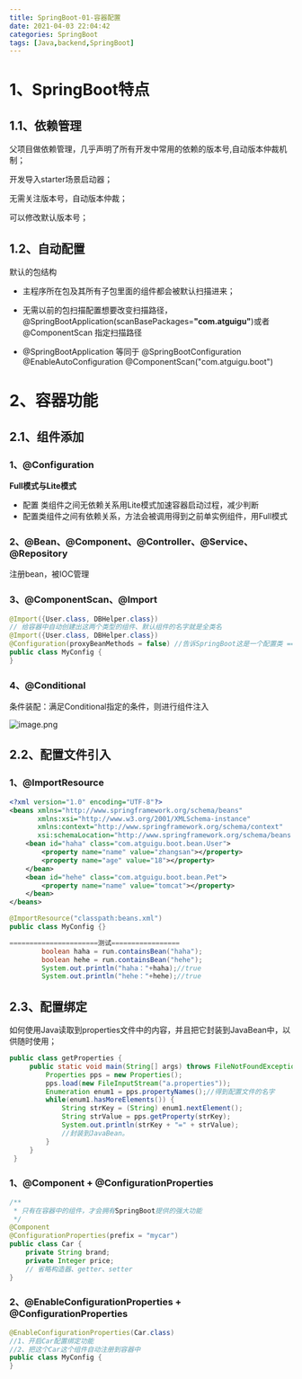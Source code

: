 ```yaml
---
title: SpringBoot-01-容器配置
date: 2021-04-03 22:04:42
categories: SpringBoot
tags: [Java,backend,SpringBoot]
---
```


# 1、SpringBoot特点

## 1.1、依赖管理

父项目做依赖管理，几乎声明了所有开发中常用的依赖的版本号,自动版本仲裁机制；

开发导入starter场景启动器；

无需关注版本号，自动版本仲裁；

可以修改默认版本号；

## 1.2、自动配置


默认的包结构

- 主程序所在包及其所有子包里面的组件都会被默认扫描进来；
- 无需以前的包扫描配置想要改变扫描路径，@SpringBootApplication(scanBasePackages=**"com.atguigu"**)或者@ComponentScan 指定扫描路径

- @SpringBootApplication
	等同于
	@SpringBootConfiguration
	@EnableAutoConfiguration
	@ComponentScan("com.atguigu.boot")



# 2、容器功能

## 2.1、组件添加

### 1、@Configuration

**Full模式与Lite模式**

- 配置 类组件之间无依赖关系用Lite模式加速容器启动过程，减少判断
- 配置类组件之间有依赖关系，方法会被调用得到之前单实例组件，用Full模式

### 2、@Bean、@Component、@Controller、@Service、@Repository

注册bean，被IOC管理

### 3、@ComponentScan、@Import

```java
@Import({User.class, DBHelper.class})
// 给容器中自动创建出这两个类型的组件、默认组件的名字就是全类名
@Import({User.class, DBHelper.class})
@Configuration(proxyBeanMethods = false) //告诉SpringBoot这是一个配置类 == 配置文件
public class MyConfig {
}
```

### 4、@Conditional

条件装配：满足Conditional指定的条件，则进行组件注入

![image.png](https://gitee.com/cao_ziqiang/img/raw/master/1602835786727-28b6f936-62f5-4fd6-a6c5-ae690bd1e31d.png)

## 2.2、配置文件引入

### 1、@ImportResource

```xml
<?xml version="1.0" encoding="UTF-8"?>
<beans xmlns="http://www.springframework.org/schema/beans"
       xmlns:xsi="http://www.w3.org/2001/XMLSchema-instance"
       xmlns:context="http://www.springframework.org/schema/context"
       xsi:schemaLocation="http://www.springframework.org/schema/beans http://www.springframework.org/schema/beans/spring-beans.xsd http://www.springframework.org/schema/context https://www.springframework.org/schema/context/spring-context.xsd">
    <bean id="haha" class="com.atguigu.boot.bean.User">
        <property name="name" value="zhangsan"></property>
        <property name="age" value="18"></property>
    </bean>
    <bean id="hehe" class="com.atguigu.boot.bean.Pet">
        <property name="name" value="tomcat"></property>
    </bean>
</beans>
```

```java
@ImportResource("classpath:beans.xml")
public class MyConfig {}

======================测试=================
        boolean haha = run.containsBean("haha");
        boolean hehe = run.containsBean("hehe");
        System.out.println("haha："+haha);//true
        System.out.println("hehe："+hehe);//true
```

## 2.3、配置绑定 

如何使用Java读取到properties文件中的内容，并且把它封装到JavaBean中，以供随时使用；

```java
public class getProperties {
     public static void main(String[] args) throws FileNotFoundException, IOException {
         Properties pps = new Properties();
         pps.load(new FileInputStream("a.properties"));
         Enumeration enum1 = pps.propertyNames();//得到配置文件的名字
         while(enum1.hasMoreElements()) {
             String strKey = (String) enum1.nextElement();
             String strValue = pps.getProperty(strKey);
             System.out.println(strKey + "=" + strValue);
             //封装到JavaBean。
         }
     }
 }
```

### 1、@Component + @ConfigurationProperties

```java
/**
 * 只有在容器中的组件，才会拥有SpringBoot提供的强大功能
 */
@Component
@ConfigurationProperties(prefix = "mycar")
public class Car {
    private String brand;
    private Integer price;
    // 省略构造器、getter、setter
}
```

### 2、@EnableConfigurationProperties + @ConfigurationProperties

```java
@EnableConfigurationProperties(Car.class)
//1、开启Car配置绑定功能
//2、把这个Car这个组件自动注册到容器中
public class MyConfig {
}
```


